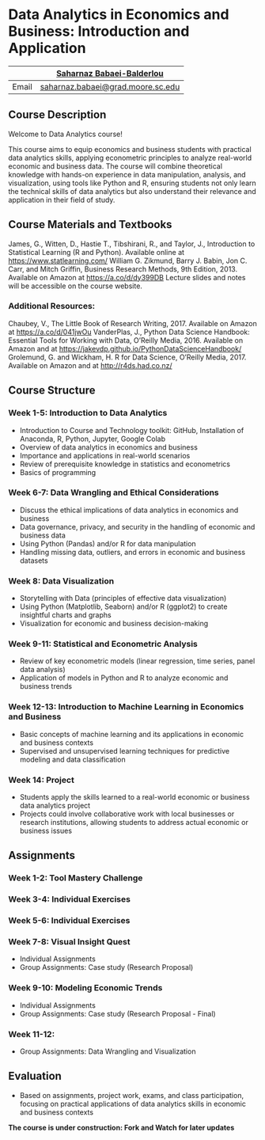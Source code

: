 # Data Analytics in Economics and Business: Introduction and Application
|  | [Saharnaz Babaei-Balderlou](https://saharnazbabaei.wixsite.com/home) |
|--------------|--------------------------------------------------------------|
| Email | [saharnaz.babaei@grad.moore.sc.edu](mailto:saharnaz.babaei@grad.moore.sc.edu) |

## Course Description ##

Welcome to Data Analytics course! 

This course aims to equip economics and business students with practical data analytics skills, applying econometric principles to analyze real-world economic and business data. The course will combine theoretical knowledge with hands-on experience in data manipulation, analysis, and visualization, using tools like Python and R, ensuring students not only learn the technical skills of data analytics but also understand their relevance and application in their field of study.

## Course Materials and Textbooks ##
James, G., Witten, D., Hastie T., Tibshirani, R., and Taylor, J., Introduction to Statistical Learning (R and Python). Available online at https://www.statlearning.com/
William G. Zikmund, Barry J. Babin, Jon C. Carr, and Mitch Griffin, Business Research Methods, 9th Edition, 2013. Available on Amazon at https://a.co/d/dy399DB
Lecture slides and notes will be accessible on the course website. 
### Additional Resources:
Chaubey, V., The Little Book of Research Writing, 2017. Available on Amazon at https://a.co/d/041jwOu 
VanderPlas, J., Python Data Science Handbook: Essential Tools for Working with Data, O’Reilly Media, 2016. Available on Amazon and at https://jakevdp.github.io/PythonDataScienceHandbook/
Grolemund, G. and Wickham, H. R for Data Science, O’Reilly Media, 2017. Available on Amazon and at http://r4ds.had.co.nz/

## Course Structure ##
### Week 1-5: Introduction to Data Analytics
- Introduction to Course and Technology toolkit: GitHub, Installation of Anaconda, R, Python, Jupyter, Google Colab
- Overview of data analytics in economics and business
- Importance and applications in real-world scenarios
- Review of prerequisite knowledge in statistics and econometrics
- Basics of programming 
  
### Week 6-7: Data Wrangling and Ethical Considerations 
- Discuss the ethical implications of data analytics in economics and business
- Data governance, privacy, and security in the handling of economic and business data
- Using Python (Pandas) and/or R for data manipulation
- Handling missing data, outliers, and errors in economic and business datasets

### Week 8: Data Visualization
- Storytelling with Data (principles of effective data visualization)
- Using Python (Matplotlib, Seaborn) and/or R (ggplot2) to create insightful charts and graphs
- Visualization for economic and business decision-making

### Week 9-11: Statistical and Econometric Analysis
- Review of key econometric models (linear regression, time series, panel data analysis)
- Application of models in Python and R to analyze economic and business trends

### Week 12-13: Introduction to Machine Learning in Economics and Business
- Basic concepts of machine learning and its applications in economic and business contexts
- Supervised and unsupervised learning techniques for predictive modeling and data classification

### Week 14: Project
- Students apply the skills learned to a real-world economic or business data analytics project
- Projects could involve collaborative work with local businesses or research institutions, allowing students to address actual economic or business issues


## Assignments ## 
### Week 1-2: Tool Mastery Challenge

### Week 3-4: Individual Exercises

### Week 5-6: Individual Exercises

### Week 7-8: Visual Insight Quest
- Individual Assignments
- Group Assignments: Case study (Research Proposal)

### Week 9-10: Modeling Economic Trends
- Individual Assignments
- Group Assignments: Case study (Research Proposal - Final)

### Week 11-12: 
- Group Assignments: Data Wrangling and Visualization




## Evaluation
- Based on assignments, project work, exams, and class participation, focusing on practical applications of data analytics skills in economic and business contexts


**The course is under construction: Fork and Watch for later updates**
